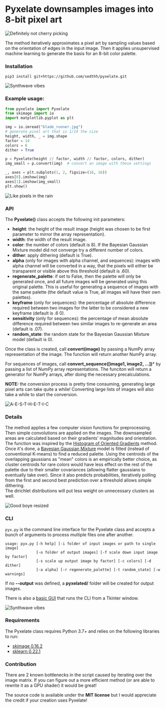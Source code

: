 # Pyxelate downsamples images into 8-bit pixel art

![Definitely not cherry picking](examples/palm10.png)

The method iteratively approximates a pixel art by sampling values based on the orientation of edges in the input image. 
Then it applies unsupervised machine learning to generate the basis for an 8-bit color palette.  

### Installation

```
pip3 install git+https://github.com/sedthh/pyxelate.git
```

![Synthwave vibes](examples/f.png)

### Example usage:
```python
from pyxelate import Pyxelate
from skimage import io
import matplotlib.pyplot as plt

img = io.imread("blade_runner.jpg")
# generate pixel art that is 1/14 the size
height, width, _ = img.shape 
factor = 14
colors = 6
dither = True

p = Pyxelate(height // factor, width // factor, colors, dither)
img_small = p.convert(img)  # convert an image with these settings

_, axes = plt.subplots(1, 2, figsize=(16, 16))
axes[0].imshow(img)
axes[1].imshow(img_small)
plt.show()
``` 
![Like pixels in the rain](examples/br.png)

### API

The **Pyxelate()** class accepts the following init parameters:
- **height**: the height of the result image (height was chosen to be first parameter to mirror the array representation).
- **width**: the width of the result image.
- **color**: the number of colors (default is 8). If the Bayesian Gaussian Mixture model did not converge try a different number of colors.  
- **dither**: apply dithering (default is True). 
- **alpha** (only for images with alpha channel, and sequences): images with alpha channel will be converted in a way, that the pixels will either be transparent or visible above this threshold (default is .60).
- **regenerate_palette**: if set to False, then the palette will only be generated once, and all future images will be generated using this original palette. This is useful for generating a sequence of images with the same palette (the default value is True, all images will have their own palettes).
- **keyframe** (only for sequences): the percentage of absolute difference required between two images for the latter to be considered a new keyframe (default is .6   0).
- **sensitivity** (only for sequences): the percentage of mean absolute difference required between two similar images to re-generate an area (default is .07). 
- **random_state**: the random state for the Bayesian Gaussian Mixture model (default is 0).

Once the class is created, call **convert(image)** by passing a NumPy array representation of the image. The function will return another NumPy array.  

For sequences of images, call **convert_sequence([image1, image2, ...])*** by passing a list of NumPy array representations. The funciton will return a generator for NumPy arrays, after doing the necessary precalculations.   

**NOTE:** the conversion process is pretty time consuming, generating large pixel arts can take quite a while! Converting large lists of images will also take a while to start the conversion.

![A-E-S-T-H-E-T-I-C](examples/asthetic.png)

### Details

The method applies a few computer vision functions for preprocessing. Then simple convolutions are applied on the images. The downsampled areas are calculated based on their gradients' magnitudes and orientation. 
The function was inspired by the [Histogram of Oriented Gradients](https://scikit-image.org/docs/dev/auto_examples/features_detection/plot_hog.html) method.
Once it's done, a [Bayesian Gaussian Mixture](https://scikit-learn.org/stable/modules/generated/sklearn.mixture.BayesianGaussianMixture.html) model is fitted (instead of conventional K-means) to find a reduced palette. 
Using the centroids of the overlapping gaussians as "mean" colors is an empirically better choice,
as cluster centroids for rare colors would have less effect on the rest of the palette due to 
their smaller covariances (allowing flatter gaussians to eventually take over). 
Since it also predicts probabilities, iteratively polling from the first and second best prediction over a threshold allows simple dithering.   
The dirichlet distributions will put less weight on unnecessary clusters as well.  

![Good boye resized](examples/corgi4.png)

### CLI

```pyx.py``` is the command line interface for the Pyxelate class and accepts a bunch of arguments to process multiple files one after another.

``` none
usage: pyx.py [-h help] [-i folder of input images or path to single image]
              [-o folder of output images] [-f scale down input image by factor]
              [-s scale up output image by factor] [-c colors] [-d dither]
              [-a alpha] [-r regenerate_palette] [-t random_state] [-w warnings]
```

If no **--output** was defined, a **pyxelated/** folder will be created for output images. 

There is also a [basic GUI](https://github.com/jarreed0/pyxelated-gui) that runs the CLI from a Tkinter window.

![Synthwave vibes](examples/outrun.png)

### Requirements

The Pyxelate class requires Python 3.7+ and relies on the following libraries to run:
- [skimage 0.16.2](https://scikit-image.org/)
- [sklearn 0.22.1](https://scikit-learn.org/stable/)

### Contribution

There are 2 known bottlenecks in the script caused by iterating over the image matrix. 
If you can figure out a more efficient method (or are able to rewrite it as a GPU shader) it would be great! 

The source code is available under the **MIT license** 
but I would appreciate the credit if your creation uses Pyxelate!
